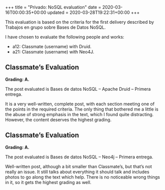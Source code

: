 +++
title = "Privado: NoSQL evaluation"
date = 2020-03-16T00:00:35+00:00
updated = 2020-03-28T19:22:31+00:00
+++

This evaluation is based on the criteria for the first delivery described by Trabajos en grupo sobre Bases de Datos NoSQL.

I have chosen to evaluate the following people and works:

* a12: Classmate (username) with Druid.
* a21: Classmate (username) with Neo4J.

## Classmate’s Evaluation

**Grading: A.**

The post evaluated is Bases de datos NoSQL – Apache Druid – Primera entrega.

It is a very well-written, complete post, with each section meeting one of the points in the required criteria. The only thing that bothered me a little is the abuse of strong emphasis in the text, which I found quite distracting. However, the content deserves the highest grading.

## Classmate’s Evaluation

**Grading: A.**

The post evaluated is Bases de datos NoSQL – Neo4j – Primera entrega.

Well-written post, although a bit smaller than Classmate’s, but that’s not really an issue. It still talks about everything it should talk and includes photos to go along the text which help. There is no noticeable wrong things in it, so it gets the highest grading as well.